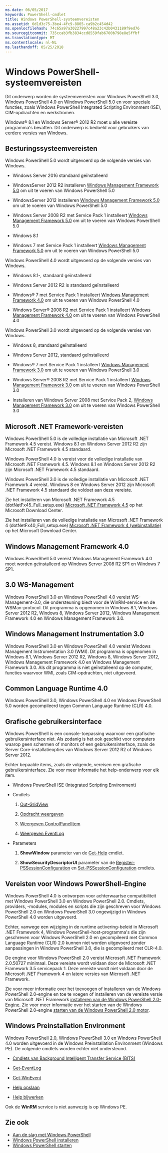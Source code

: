 ```yaml
---
ms.date: 06/05/2017
keywords: PowerShell-cmdlet
title: Windows PowerShell-systeemvereisten
ms.assetid: 6d1d3c75-3be4-4fc9-8805-ca9b2c454d42
ms.openlocfilehash: 74c65a97a30227997c48a23c42b0431189f9ed76
ms.sourcegitcommit: 735ccab3fb3834ccd8559fab6700b798e8e5ffbf
ms.translationtype: MT
ms.contentlocale: nl-NL
ms.lasthandoff: 05/25/2018
---
```

# <a name="windows-powershell-system-requirements"></a>Windows PowerShell-systeemvereisten
Dit onderwerp worden de systeemvereisten voor Windows PowerShell 3.0, Windows PowerShell 4.0 en Windows PowerShell 5.0 en voor speciale functies, zoals Windows PowerShell Integrated Scripting Environment (ISE), CIM-opdrachten en werkstromen.

Windows® 8.1 en Windows Server® 2012 R2 moet u alle vereiste programma's bevatten. Dit onderwerp is bedoeld voor gebruikers van eerdere versies van Windows.

## <a name="operating-system-requirements"></a>Besturingssysteemvereisten
Windows PowerShell 5.0 wordt uitgevoerd op de volgende versies van Windows.

- Windows Server 2016 standaard geïnstalleerd

- WindowsServer 2012 R2 installeren [Windows Management Framework 5.0](https://www.microsoft.com/en-us/download/details.aspx?id=50395) om uit te voeren van Windows PowerShell 5.0

- WindowsServer 2012 installeren [Windows Management Framework 5.0](https://www.microsoft.com/en-us/download/details.aspx?id=50395) om uit te voeren van Windows PowerShell 5.0

- Windows Server 2008 R2 met Service Pack 1 installeert [Windows Management Framework 5.0](https://www.microsoft.com/en-us/download/details.aspx?id=50395) om uit te voeren van Windows PowerShell 5.0

- Windows 8.1

- Windows 7 met Service Pack 1 installeert [Windows Management Framework 5.0](https://www.microsoft.com/en-us/download/details.aspx?id=50395) om uit te voeren van Windows PowerShell 5.0

Windows PowerShell 4.0 wordt uitgevoerd op de volgende versies van Windows.

- Windows 8.1-, standaard geïnstalleerd

- Windows Server 2012 R2 is standaard geïnstalleerd

- Windows® 7 met Service Pack 1 installeert [Windows Management Framework 4.0](https://www.microsoft.com/en-us/download/details.aspx?id=40855) om uit te voeren van Windows PowerShell 4.0

- Windows Server® 2008 R2 met Service Pack 1 installeert [Windows Management Framework 4.0](https://www.microsoft.com/en-us/download/details.aspx?id=40855) om uit te voeren van Windows PowerShell 4.0

Windows PowerShell 3.0 wordt uitgevoerd op de volgende versies van Windows.

- Windows 8, standaard geïnstalleerd

- Windows Server 2012, standaard geïnstalleerd

- Windows® 7 met Service Pack 1 installeert [Windows Management Framework 3.0](https://www.microsoft.com/en-us/download/details.aspx?id=34595) om uit te voeren van Windows PowerShell 3.0

- Windows Server® 2008 R2 met Service Pack 1 installeert [Windows Management Framework 3.0](https://www.microsoft.com/en-us/download/details.aspx?id=34595) om uit te voeren van Windows PowerShell 3.0

- Installeren van Windows Server 2008 met Service Pack 2, [Windows Management Framework 3.0](https://www.microsoft.com/en-us/download/details.aspx?id=34595) om uit te voeren van Windows PowerShell 3.0

## <a name="microsoft-net-framework-requirements"></a>Microsoft .NET Framework-vereisten
Windows PowerShell 5.0 is de volledige installatie van Microsoft .NET Framework 4.5 vereist. Windows 8.1 en Windows Server 2012 R2 zijn Microsoft .NET Framework 4.5 standaard.

Windows PowerShell 4.0 is vereist voor de volledige installatie van Microsoft .NET Framework 4.5. Windows 8.1 en Windows Server 2012 R2 zijn Microsoft .NET Framework 4.5 standaard.

Windows PowerShell 3.0 is de volledige installatie van Microsoft .NET Framework 4 vereist. Windows 8 en Windows Server 2012 zijn Microsoft .NET Framework 4.5 standaard die voldoet aan deze vereiste.

Zie het installeren van Microsoft .NET Framework 4.5 (dotNetFx45_Full_setup.exe) [Microsoft .NET Framework 4.5](http://go.microsoft.com/fwlink/?LinkID=242919) op het Microsoft Download Center.

Zie het installeren van de volledige installatie van Microsoft .NET Framework 4 (dotNetFx40_Full_setup.exe) [Microsoft .NET Framework 4 (webinstallatie)](http://go.microsoft.com/fwlink/?LinkID=212931) op het Microsoft Download Center.

## <a name="windows-management-framework-40"></a>Windows Management Framework 4.0
Windows PowerShell 5.0 vereist Windows Management Framework 4.0 moet worden geïnstalleerd op Windows Server 2008 R2 SP1 en Windows 7 SP1.

## <a name="ws-management-30"></a>3.0 WS-Management
Windows PowerShell 3.0 en Windows PowerShell 4.0 vereist WS-Management-3.0, die ondersteuning biedt voor de WinRM-service en de WSMan-protocol. Dit programma is opgenomen in Windows 8.1, Windows Server 2012 R2, Windows 8, Windows Server 2012, Windows Management Framework 4.0 en Windows Management Framework 3.0.

## <a name="windows-management-instrumentation-30"></a>Windows Management Instrumentation 3.0
Windows PowerShell 3.0 en Windows PowerShell 4.0 vereist Windows Management Instrumentation 3.0 (WMI). Dit programma is opgenomen in Windows 8.1, Windows Server 2012 R2, Windows 8, Windows Server 2012, Windows Management Framework 4.0 en Windows Management Framework 3.0. Als dit programma is niet geïnstalleerd op de computer, functies waarvoor WMI, zoals CIM-opdrachten, niet uitgevoerd.

## <a name="common-language-runtime-40"></a>Common Language Runtime 4.0
Windows PowerShell 3.0, Windows PowerShell 4.0 en Windows PowerShell 5.0 worden gecompileerd tegen Common Language Runtime (CLR) 4.0.

## <a name="graphical-user-interface-requirements"></a>Grafische gebruikersinterface
Windows PowerShell is een console-toepassing waarvoor een grafische gebruikersinterface niet. Als zodanig is het ook geschikt voor computers waarop geen schermen of monitors of een gebruikersinterface, zoals de Server Core-installatieopties van Windows Server 2012 R2 of Windows Server 2012.

Echter bepaalde items, zoals de volgende, vereisen een grafische gebruikersinterface. Zie voor meer informatie het help-onderwerp voor elk item.

- Windows PowerShell ISE (Integrated Scripting Environment)

- Cmdlets

    1.  [Out-GridView](https://docs.microsoft.com/powershell/module/microsoft.powershell.utility/out-gridview)

    2.  [Opdracht weergeven](https://docs.microsoft.com/powershell/module/Microsoft.PowerShell.Utility/Show-Command)

    3.  [Weergeven ControlPanelItem](https://docs.microsoft.com/powershell/module/Microsoft.PowerShell.Management/Show-ControlPanelItem)

    4.  [Weergeven EventLog](https://docs.microsoft.com/powershell/module/Microsoft.PowerShell.Management/Show-EventLog)

- Parameters

    1.  **ShowWindow** parameter van de [Get-Help](https://docs.microsoft.com/powershell/module/Microsoft.PowerShell.Core/Get-Help) cmdlet.

    2.  **ShowSecurityDescriptorUI** parameter van de [Register-PSSessionConfiguration](https://docs.microsoft.com/powershell/module/Microsoft.PowerShell.Core/Register-PSSessionConfiguration) en [Set-PSSessionConfiguration](https://docs.microsoft.com/powershell/module/Microsoft.PowerShell.Core/Set-PSSessionConfiguration) cmdlets.

## <a name="windows-powershell-engine-requirements"></a>Vereisten voor Windows PowerShell-Engine
Windows PowerShell 4.0 is ontworpen voor achterwaartse compatibiliteit met Windows PowerShell 3.0 en Windows PowerShell 2.0. Cmdlets, providers, -modules, modules en scripts die zijn geschreven voor Windows PowerShell 2.0 en Windows PowerShell 3.0 ongewijzigd in Windows PowerShell 4.0 worden uitgevoerd.

Echter, vanwege een wijziging in de runtime activering-beleid in Microsoft .NET Framework 4, Windows PowerShell-host-programma's die zijn geschreven voor Windows PowerShell 2.0 en gecompileerd met Common Language Runtime (CLR) 2.0 kunnen niet worden uitgevoerd zonder aanpassingen in Windows PowerShell 3.0, die is gecompileerd met CLR-4.0.

De engine voor Windows PowerShell 2.0 vereist Microsoft .NET Framework 2.0.50727 minimaal. Deze vereiste wordt voldaan door de Microsoft .NET Framework 3.5 servicepack 1. Deze vereiste wordt niet voldaan door de Microsoft .NET Framework 4 en latere versies van Microsoft .NET Framework.

Zie voor meer informatie over het toevoegen of installeren van de Windows PowerShell 2.0-engine en toe te voegen of installeren van de vereiste versie van Microsoft .NET Framework [installeren van de Windows PowerShell 2.0-Engine](Installing-the-Windows-PowerShell-2.0-Engine.md). Zie voor meer informatie over het starten van de Windows PowerShell 2.0-engine [starten van de Windows PowerShell 2.0 motor](Starting-the-Windows-PowerShell-2.0-Engine.md).

## <a name="windows-preinstallation-environment"></a>Windows Preinstallation Environment
Windows PowerShell 2.0, Windows PowerShell 3.0 en Windows PowerShell 4.0 worden uitgevoerd in de Windows Preinstallation Environment (Windows PE). De volgende cmdlets worden echter niet ondersteund.

- [Cmdlets van Background Intelligent Transfer Service (BITS)](http://go.microsoft.com/fwlink/?LinkId=257514)

- [Get-EventLog](https://docs.microsoft.com/powershell/module/Microsoft.PowerShell.Management/Get-EventLog)

- [Get-WinEvent](https://docs.microsoft.com/powershell/module/Microsoft.PowerShell.Diagnostics/Get-WinEvent)

- [Help opslaan](https://docs.microsoft.com/powershell/module/Microsoft.PowerShell.Core/Save-Help)

- [Help bijwerken](https://docs.microsoft.com/powershell/module/Microsoft.PowerShell.Core/Update-Help)

Ook de **WinRM** service is niet aanwezig is op Windows PE.

## <a name="see-also"></a>Zie ook
- [Aan de slag met Windows PowerShell](../getting-started/Getting-Started-with-Windows-PowerShell.md)
- [Windows PowerShell installeren](Installing-Windows-PowerShell.md)
- [Windows PowerShell starten](Starting-Windows-PowerShell.md)